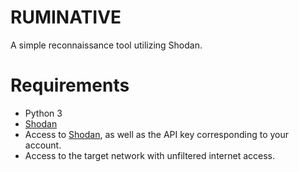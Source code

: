 # RUMINATIVE

A simple reconnaissance tool utilizing Shodan.

# Requirements

* Python 3
* [Shodan](https://pypi.python.org/simple/shodan/)
* Access to [Shodan](https://shodan.io), as well as the API key corresponding to your account.
* Access to the target network with unfiltered internet access.
